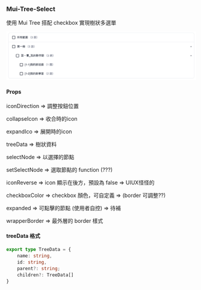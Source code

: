 ### Mui-Tree-Select

使用 Mui Tree 搭配 checkbox 實現樹狀多選單

![Alt text](image.png)

#### Props

iconDirection => 調整按鈕位置

collapseIcon => 收合時的icon

expandIco => 展開時的icon

treeData => 樹狀資料

selectNode => 以選擇的節點

setSelectNode => 選取節點的 function (???)

iconReverse => icon 顯示在後方，預設為 false => UIUX怪怪的

checkboxColor => checkbox 顏色，可自定義 => (border 可調整??)

expanded => 可點擊的節點 (使用者自控) => 待補

wrapperBorder => 最外層的 border 樣式


#### treeData 格式

```ts
export type TreeData = {
    name: string,
    id: string,
    parent?: string;
    children?: TreeData[]
}
```

